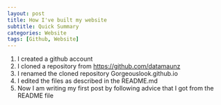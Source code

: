 ```yaml
---
layout: post
title: How I've built my website
subtitle: Quick Summary
categories: Website
tags: [Github, Website]
---
```


1. I created a github account
2. I cloned a repository from https://github.com/datamaunz
3. I renamed the cloned repository Gorgeouslook.github.io
4. I edited the files as described in the README.md
5. Now I am writing my first post by following advice that I got from the README file
